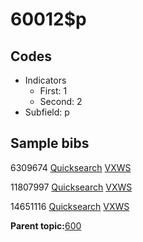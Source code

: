 # 60012$p

## Codes

-   Indicators
    -   First: 1
    -   Second: 2
-   Subfield: p

## Sample bibs

6309674 [Quicksearch](https://search.library.yale.edu/catalog/6309674) [VXWS](http://prodorbis.library.yale.edu:7014/vxws/GetHoldingsService?bibId=6309674)

11807997 [Quicksearch](https://search.library.yale.edu/catalog/11807997) [VXWS](http://prodorbis.library.yale.edu:7014/vxws/GetHoldingsService?bibId=11807997)

14651116 [Quicksearch](https://search.library.yale.edu/catalog/14651116) [VXWS](http://prodorbis.library.yale.edu:7014/vxws/GetHoldingsService?bibId=14651116)

**Parent topic:**[600](../../tags/600/600.md)

